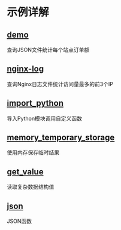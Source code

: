 # 示例详解

## [demo](demo)

查询JSON文件统计每个站点订单额

## [nginx-log](nginx-log)

查询Nginx日志文件统计访问量最多的前3个IP

## [import_python](import_python)

导入Python模块调用自定义函数

## [memory_temporary_storage](memory_temporary_storage)

使用内存保存临时结果

## [get_value](get_value)

读取复杂数据结构值

## [json](json)

JSON函数